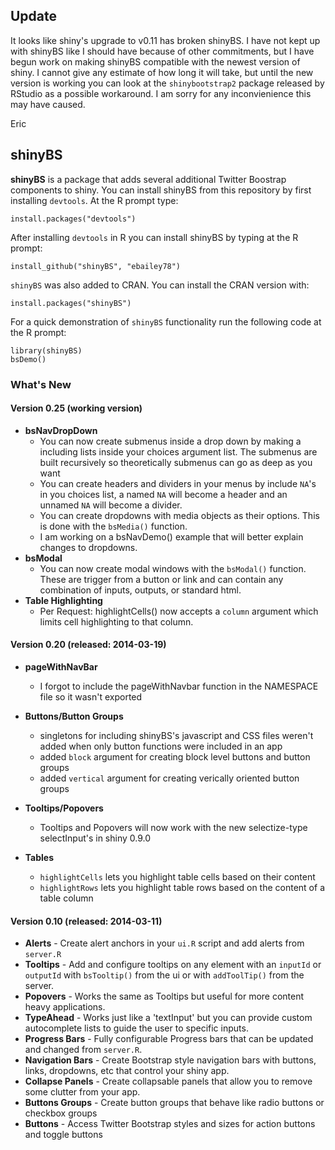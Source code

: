 Update
------

It looks like shiny's upgrade to v0.11 has broken shinyBS. I have not kept up with shinyBS like I should have because of other commitments, but I have begun work on making shinyBS compatible with the newest version of shiny. I cannot give any estimate of how long it will take, but until the new version is working you can look at the `shinybootstrap2` package released by RStudio as a possible workaround. I am sorry for any inconvienience this may have caused.

Eric

shinyBS
-------

**shinyBS** is a package that adds several additional Twitter Boostrap components to shiny.
You can install shinyBS from this repository by first installing `devtools`. At the R prompt type:

```
install.packages("devtools")
```

After installing `devtools` in R you can install shinyBS by typing at the R prompt: 

```
install_github("shinyBS", "ebailey78")
```

`shinyBS` was also added to CRAN. You can install the CRAN version with:

```
install.packages("shinyBS")
```

For a quick demonstration of `shinyBS` functionality run the following code at the R prompt:

```
library(shinyBS)
bsDemo()
```

### What's New

#### Version 0.25 (working version)

* **bsNavDropDown**
  * You can now create submenus inside a drop down by making a including lists inside your choices argument list. The submenus are built recursively so theoretically submenus can go as deep as you want
  * You can create headers and dividers in your menus by include `NA`'s in you choices list, a named `NA` will become a header and an unnamed `NA` will become a divider.
  * You can create dropdowns with media objects as their options. This is done with the `bsMedia()` function. 
  * I am working on a bsNavDemo() example that will better explain changes to dropdowns.
* **bsModal**
  * You can now create modal windows with the `bsModal()` function. These are trigger from a button or link and can contain any combination of inputs, outputs, or standard html.
* **Table Highlighting**
  * Per Request: highlightCells() now accepts a `column` argument which limits cell highlighting to that column.

#### Version 0.20 (released: 2014-03-19)

* **pageWithNavBar**
  * I forgot to include the pageWithNavbar function in the NAMESPACE file so it wasn't exported
* **Buttons/Button Groups** 
  * singletons for including shinyBS's javascript and CSS files weren't added when only button functions were included in an app
  * added `block` argument for creating block level buttons and button groups
  * added `vertical` argument for creating verically oriented button groups
  
* **Tooltips/Popovers**
  * Tooltips and Popovers will now work with the new selectize-type selectInput's in shiny 0.9.0
* **Tables**
  * `highlightCells` lets you highlight table cells based on their content
  * `highlightRows` lets you highlight table rows based on the content of a table column

#### Version 0.10 (released: 2014-03-11)

* **Alerts** - Create alert anchors in your `ui.R` script and add alerts from `server.R`
* **Tooltips** - Add and configure tooltips on any element with an `inputId` or `outputId` with `bsTooltip()` from the ui or with `addToolTip()` from the server.
* **Popovers** - Works the same as Tooltips but useful for more content heavy applications.
* **TypeAhead** - Works just like a 'textInput' but you can provide custom autocomplete lists to guide the user to specific inputs.
* **Progress Bars** - Fully configurable Progress bars that can be updated and changed from `server.R`.
* **Navigation Bars** - Create Bootstrap style navigation bars with buttons, links, dropdowns, etc that control your shiny app.
* **Collapse Panels** - Create collapsable panels that allow you to remove some clutter from your app.
* **Buttons Groups** - Create button groups that behave like radio buttons or checkbox groups
* **Buttons** - Access Twitter Bootstrap styles and sizes for action buttons and toggle buttons

